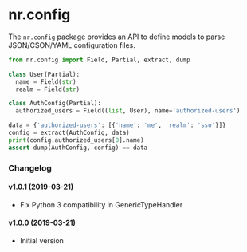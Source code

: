 # nr.config

The `nr.config` package provides an API to define models to parse
JSON/CSON/YAML configuration files.

```python
from nr.config import Field, Partial, extract, dump

class User(Partial):
  name = Field(str)
  realm = Field(str)

class AuthConfig(Partial):
  authorized_users = Field((list, User), name='authorized-users')

data = {'authorized-users': [{'name': 'me', 'realm': 'sso'}]}
config = extract(AuthConfig, data)
print(config.authorized_users[0].name)
assert dump(AuthConfig, config) == data
```

### Changelog

#### v1.0.1 (2019-03-21)

* Fix Python 3 compatibility in GenericTypeHandler

#### v1.0.0 (2019-03-21)

* Initial version
